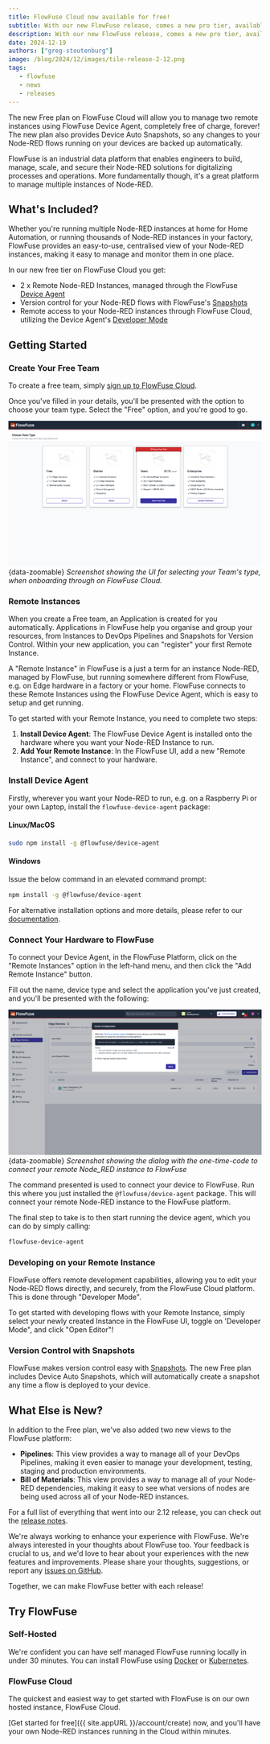 ```yaml
---
title: FlowFuse Cloud now available for free!
subtitle: With our new FlowFuse release, comes a new pro tier, available on FlowFuse Cloud, to provide you an easy way to manage your many Node-RED instances.
description: With our new FlowFuse release, comes a new pro tier, available on FlowFuse Cloud, to provide you an easy way to manage your many Node-RED instances.
date: 2024-12-19
authors: ["greg-stoutenburg"]
image: /blog/2024/12/images/tile-release-2-12.png
tags:
   - flowfuse
   - news
   - releases
---
```


The new Free plan on FlowFuse Cloud will allow you to manage two remote instances using FlowFuse Device Agent, completely free of charge, forever! The new plan also provides Device Auto Snapshots, so any changes to your Node-RED flows running on your devices are backed up automatically.

<!--more-->

FlowFuse is an industrial data platform that enables engineers to build, manage, scale, and secure their Node-RED solutions for digitalizing processes and operations. More fundamentally though, it's a great platform to manage multiple instances of Node-RED.

## What's Included?

Whether you're running multiple Node-RED instances at home for Home Automation, or running thousands of Node-RED instances in your factory, FlowFuse provides an easy-to-use, centralised view of your Node-RED instances, making it easy to manage and monitor them in one place.

In our new free tier on FlowFuse Cloud you get:

- 2 x Remote Node-RED Instances, managed through the FlowFuse [Device Agent](/docs/device-agent/quickstart)
- Version control for your Node-RED flows with FlowFuse's [Snapshots](/docs/user/snapshots/#introduction)
- Remote access to your Node-RED instances through FlowFuse Cloud, utilizing the Device Agent's [Developer Mode](/docs/device-agent/quickstart/#developer-mode)

## Getting Started

### Create Your Free Team

To create a free team, simply [sign up to FlowFuse Cloud](https://app.flowfuse.com/create).

Once you've filled in your details, you'll be presented with the option to choose your team type. Select the "Free" option, and you're good to go.

![](./images/onboarding-team-type.png){data-zoomable}
_Screenshot showing the UI for selecting your Team's type, when onboarding through on FlowFuse Cloud._

<!-- <img width="438" alt="image" src="https://github.com/user-attachments/assets/da6fde55-27bc-42d7-afcc-19235661b558" /> -->

### Remote Instances

When you create a Free team, an Application is created for you automatically. Applications in FlowFuse help you organise and group your resources, from Instances to DevOps Pipelines and Snapshots for Version Control. Within your new application, you can "register" your first Remote Instance. 

A "Remote Instance" in FlowFuse is a just a term for an instance Node-RED, managed by FlowFuse, but running somewhere different from FlowFuse, e.g. on Edge hardware in a factory or your home. FlowFuse connects to these Remote Instances using the FlowFuse Device Agent, which is easy to setup and get running.

To get started with your Remote Instance, you need to complete two steps:

1. **Install Device Agent**: The FlowFuse Device Agent is installed onto the hardware where you want your Node-RED Instance to run.
2. **Add Your Remote Instance**: In the FlowFuse UI, add a new "Remote Instance", and connect to your hardware.

### Install Device Agent

Firstly, wherever you want your Node-RED to run, e.g. on a Raspberry Pi or your own Laptop, install the `flowfuse-device-agent` package:

#### Linux/MacOS

```bash
sudo npm install -g @flowfuse/device-agent
```

#### Windows

Issue the below command in an elevated command prompt:

```bash
npm install -g @flowfuse/device-agent
```

For alternative installation options and more details, please refer to our [documentation](/docs/device-agent/).

### Connect Your Hardware to FlowFuse

To connect your Device Agent, in the FlowFuse Platform, click on the "Remote Instances" option in the left-hand menu, and then click the "Add Remote Instance" button.

Fill out the name, device type and select the application you've just created, and you'll be presented with the following:

![Screenshot showing the dialog with the one-time-code to connect your remote Node_RED instance to FlowFuse](./images/onboarding-device-registration.png){data-zoomable}
_Screenshot showing the dialog with the one-time-code to connect your remote Node_RED instance to FlowFuse_

The command presented is used to connect your device to FlowFuse. Run this where you just installed the `@flowfuse/device-agent` package. This will connect your remote Node-RED instance to the FlowFuse platform.

The final step to take is to then start running the device agent, which you can do by simply calling:

```bash
flowfuse-device-agent
```

### Developing on your Remote Instance

FlowFuse offers remote development capabilities, allowing you to edit your Node-RED flows directly, and securely, from the FlowFuse Cloud platform. This is done through "Developer Mode". 

To get started with developing flows with your Remote Instance, simply select your newly created Instance in the FlowFuse UI, toggle on 'Developer Mode", and click "Open Editor"!

### Version Control with Snapshots

FlowFuse makes version control easy with [Snapshots](/docs/user/snapshots/#introduction). The new Free plan includes Device Auto Snapshots, which will automatically create a snapshot any time a flow is deployed to your device.

## What Else is New?

In addition to the Free plan, we've also added two new views to the FlowFuse platform:

- **Pipelines**: This view provides a way to manage all of your DevOps Pipelines, making it even easier to manage your development, testing, staging and production environments.
- **Bill of Materials**: This view provides a way to manage all of your Node-RED dependencies, making it easy to see what versions of nodes are being used across all of your Node-RED instances.

For a full list of everything that went into our 2.12 release, you can check out the [release notes](https://github.com/FlowFuse/flowfuse/releases/tag/v2.12.0).

We're always working to enhance your experience with FlowFuse. We're always interested in your thoughts about FlowFuse too. Your feedback is crucial to us, and we'd love to hear about your experiences with the new features and improvements. Please share your thoughts, suggestions, or report any [issues on GitHub](https://github.com/FlowFuse/flowfuse/issues/new/choose). 

Together, we can make FlowFuse better with each release!

## Try FlowFuse

### Self-Hosted

We're confident you can have self managed FlowFuse running locally in under 30 minutes. You can install FlowFuse using [Docker](/docs/install/docker/) or [Kubernetes](/docs/install/kubernetes/).

### FlowFuse Cloud

The quickest and easiest way to get started with FlowFuse is on our own hosted instance, FlowFuse Cloud.

[Get started for free]({{ site.appURL }}/account/create) now, and you'll have your own Node-RED instances running in the Cloud within minutes.
